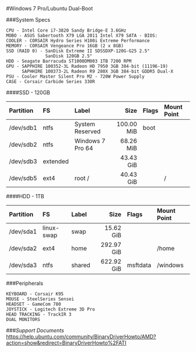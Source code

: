 #Windows 7 Pro/Lubuntu Dual-Boot

###System Specs

    CPU - Intel Core i7-3820 Sandy Bridge-E 3.6GHz
    MOBO - ASUS Sabertooth X79 LGA 2011 Intel X79 SATA - BIOS: 
    COOLER - CORSAIR Hydro Series H100i Extreme Performance
    MEMORY - CORSAIR Vengeance Pro 16GB (2 x 8GB)
    SSD (RAID 0) - SanDisk Extreme II SDSSDXP-120G-G25 2.5"
                   SanDisk 120GB 2.5"
    HDD - Seagate Barracuda ST1000DM003 1TB 7200 RPM
    GPU - SAPPHIRE 100352-3L Radeon HD 7950 3GB 384-bit (11196-19)
          SAPHHIRE 100373-2L Radeon R9 280X 3GB 384-bit GDDR5 Dual-X
    PSU - Cooler Master Silent Pro M2 - 720W Power Supply
    CASE - Corsair Carbide Series 330R

####SSD - 120GB


| Partition | FS | Label | Size | Flags | Mount Point |
| :-------- | :--- | :-------------- | ---------: | :--- | :--- |
| /dev/sdb1 | ntfs | System Reserved | 100.00 MiB | boot |  |
| /dev/sdb2 | ntfs | Windows 7 Pro 64 | 68.26 MiB |  |  |
| /dev/sdb3 | extended |  | 43.43 GiB |  |  |  (unallocated)
| /dev/sdb5 | ext4 | root / | 40.43 GiB |  | / |


####HDD - 1TB

| Partition | FS | Label | Size | Flags | Mount Point |
| :-------- | :--- | :-------------- | ---------: | :--- | :--- |
| /dev/sda1 | linux-swap | swap | 15.62 GiB |  |  | 
| /dev/sda2 | ext4 | home | 292.97 GiB |  | /home |
| /dev/sda3 | ntfs | shared | 622.92 GiB | msftdata | /windows |

###Peripherals

    KEYBOARD - Corsair K95
    MOUSE - SteelSeries Sensei
    HEADSET - GameCom 780
    JOYSTICK - Logitech Extreme 3D Pro
    HEAD TRACKING - TrackIR 3
    DUAL MONITORS
    
###*Support Documents*
https://help.ubuntu.com/community/BinaryDriverHowto/AMD?action=show&redirect=BinaryDriverHowto%2FATI


